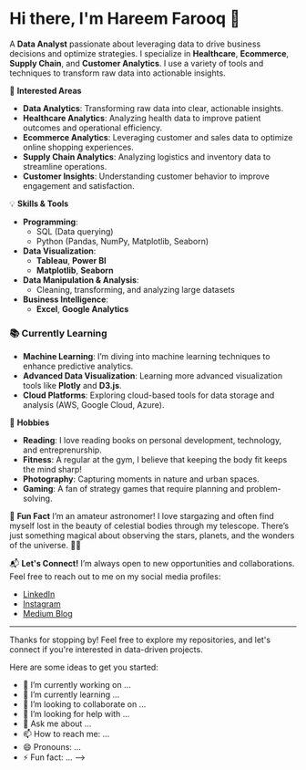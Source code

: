 

# Hi there, I'm Hareem Farooq 👋

A **Data Analyst** passionate about leveraging data to drive business decisions and optimize strategies. I specialize in **Healthcare**, **Ecommerce**, **Supply Chain**, and **Customer Analytics**. I use a variety of tools and techniques to transform raw data into actionable insights.

 🚀 **Interested Areas**
- **Data Analytics**: Transforming raw data into clear, actionable insights.
- **Healthcare Analytics**: Analyzing health data to improve patient outcomes and operational efficiency.
- **Ecommerce Analytics**: Leveraging customer and sales data to optimize online shopping experiences.
- **Supply Chain Analytics**: Analyzing logistics and inventory data to streamline operations.
- **Customer Insights**: Understanding customer behavior to improve engagement and satisfaction.

💡 **Skills & Tools**
- **Programming**: 
  - SQL (Data querying)
  - Python (Pandas, NumPy, Matplotlib, Seaborn)
- **Data Visualization**:
  - **Tableau**, **Power BI**
  - **Matplotlib**, **Seaborn**
- **Data Manipulation & Analysis**:
  - Cleaning, transforming, and analyzing large datasets
- **Business Intelligence**:
  - **Excel**, **Google Analytics**

### 📚 **Currently Learning**
- **Machine Learning**: I’m diving into machine learning techniques to enhance predictive analytics.
- **Advanced Data Visualization**: Learning more advanced visualization tools like **Plotly** and **D3.js**.
- **Cloud Platforms**: Exploring cloud-based tools for data storage and analysis (AWS, Google Cloud, Azure).

🎯 **Hobbies**
- **Reading**: I love reading books on personal development, technology, and entreprenurship.
- **Fitness**: A regular at the gym, I believe that keeping the body fit keeps the mind sharp!
- **Photography**: Capturing moments in nature and urban spaces.
- **Gaming**: A fan of strategy games that require planning and problem-solving.

 🤩 **Fun Fact**
I’m an amateur astronomer! I love stargazing and often find myself lost in the beauty of celestial bodies through my telescope. There’s just something magical about observing the stars, planets, and the wonders of the universe. 🌌🔭

📬 **Let's Connect!**
I’m always open to new opportunities and collaborations. Feel free to reach out to me on my social media profiles:
- [LinkedIn](https://www.linkedin.com/in/hareem-data-analyst/)
- [Instagram](https://www.instagram.com/hareem.farooq/)
- [Medium Blog](https://medium.com/@hareemfarooq.qc)

---

Thanks for stopping by! Feel free to explore my repositories, and let's connect if you're interested in data-driven projects.

Here are some ideas to get you started:

- 🔭 I’m currently working on ...
- 🌱 I’m currently learning ...
- 👯 I’m looking to collaborate on ...
- 🤔 I’m looking for help with ...
- 💬 Ask me about ...
- 📫 How to reach me: ...
- 😄 Pronouns: ...
- ⚡ Fun fact: ...
-->
